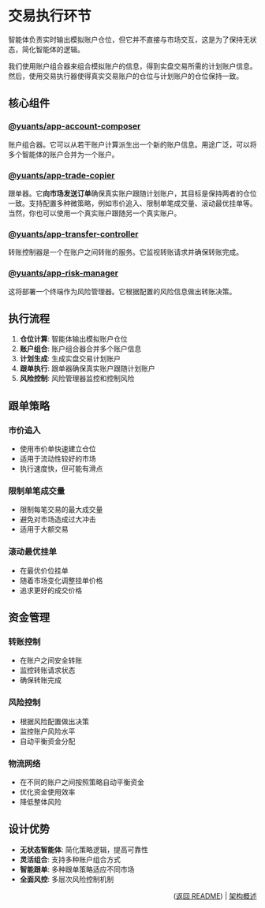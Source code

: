 # 交易执行环节

智能体负责实时输出模拟账户仓位，但它并不直接与市场交互，这是为了保持无状态，简化智能体的逻辑。

我们使用账户组合器来组合模拟账户的信息，得到实盘交易所需的计划账户信息。然后，使用交易执行器使得真实交易账户的仓位与计划账户的仓位保持一致。

## 核心组件

### [@yuants/app-account-composer](apps/account-composer)

账户组合器。它可以从若干账户计算派生出一个新的账户信息。用途广泛，可以将多个智能体的账户合并为一个账户。

### [@yuants/app-trade-copier](apps/trade-copier)

跟单器。它**向市场发送订单**确保真实账户跟随计划账户，其目标是保持两者的仓位一致。支持配置多种微策略，例如市价追入、限制单笔成交量、滚动最优挂单等。当然，你也可以使用一个真实账户跟随另一个真实账户。

### [@yuants/app-transfer-controller](apps/transfer-controller)

转账控制器是一个在账户之间转账的服务。它监视转账请求并确保转账完成。

### [@yuants/app-risk-manager](apps/risk-manager)

这将部署一个终端作为风险管理器。它根据配置的风险信息做出转账决策。

## 执行流程

1. **仓位计算**: 智能体输出模拟账户仓位
2. **账户组合**: 账户组合器合并多个账户信息
3. **计划生成**: 生成实盘交易计划账户
4. **跟单执行**: 跟单器确保真实账户跟随计划账户
5. **风险控制**: 风险管理器监控和控制风险

## 跟单策略

### 市价追入

- 使用市价单快速建立仓位
- 适用于流动性较好的市场
- 执行速度快，但可能有滑点

### 限制单笔成交量

- 限制每笔交易的最大成交量
- 避免对市场造成过大冲击
- 适用于大额交易

### 滚动最优挂单

- 在最优价位挂单
- 随着市场变化调整挂单价格
- 追求更好的成交价格

## 资金管理

### 转账控制

- 在账户之间安全转账
- 监控转账请求状态
- 确保转账完成

### 风险控制

- 根据风险配置做出决策
- 监控账户风险水平
- 自动平衡资金分配

### 物流网络

- 在不同的账户之间按照策略自动平衡资金
- 优化资金使用效率
- 降低整体风险

## 设计优势

- **无状态智能体**: 简化策略逻辑，提高可靠性
- **灵活组合**: 支持多种账户组合方式
- **智能跟单**: 多种跟单策略适应不同市场
- **全面风控**: 多层次风险控制机制

<p align="right">(<a href="../../README.md">返回 README</a>) | <a href="architecture-overview.md">架构概述</a></p>
